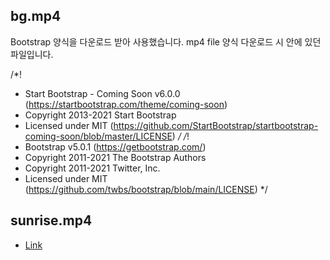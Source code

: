 ## bg.mp4
Bootstrap 양식을 다운로드 받아 사용했습니다.
mp4 file 양식 다운로드 시 안에 있던 파일입니다.


/\*!

-   Start Bootstrap - Coming Soon v6.0.0 (https://startbootstrap.com/theme/coming-soon)
-   Copyright 2013-2021 Start Bootstrap
-   Licensed under MIT (https://github.com/StartBootstrap/startbootstrap-coming-soon/blob/master/LICENSE)
    _/
    /_!
-   Bootstrap v5.0.1 (https://getbootstrap.com/)
-   Copyright 2011-2021 The Bootstrap Authors
-   Copyright 2011-2021 Twitter, Inc.
-   Licensed under MIT (https://github.com/twbs/bootstrap/blob/main/LICENSE)
    \*/
    
## sunrise.mp4
- [Link](https://pixabay.com/ko/videos/%ED%95%B4%EB%8F%8B%EC%9D%B4-%ED%92%8D%EA%B2%BD-%EC%83%88%ED%95%B4-2022-101950/)

